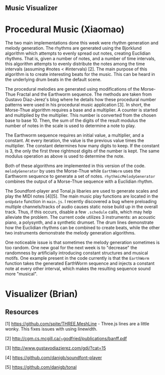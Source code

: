 ## Music Visualizer

# Procedural Music (Xiaomao)
The two main implementations done this week were rhythm generation and melody generation. The rhythms are generated using the Bjorklund algorithm which attempts to evenly spread out notes, creating Euclidian rhythms. That is, given a number of notes, and a number of time intervals, this algorithm attempts to evenly distribute the notes among the time intervals (assuming #notes < #intervals) [2]. The main purpose of this algorithm is to create interesting beats for the music.  This can be heard in the underlying drum beats in the default scene.

The procedural melodies are generated using modifications of the Morse-Thue Fractal and the Earthworm sequence. The methods are taken from Gustavo Diaz-Jerez's blog where he details how these procedural number patterns were used in his procedural music application [3]. In short, the Morse-Thue algorithm requires a base and a multiplier. A counter is started and multiplied by the multiplier.  This number is converted from the chosen base to base 10. Then, the sum of the digits of the result modulus the number of notes in the scale is used to determine a note to play. 

The Earthworm sequence requires an initial value, a multiplier, and a constant. At every iteration, the value is the previous value times the multiplier. The constant determines how many digits to keep. If the constant is 3, the only the first three rightmost digits of the number is kept. The same modulus operation as above is used to determine the note. 

Both of these algorithms are implemented in this version of the code. `melodyGenerator` by uses the Morse-Thue while `EarthWorm` uses the Earthworm sequence to generate a set of notes. `rhythmicMelodyGenerator` combines the output of a Morse-Thue sequence with a Euclidian rhythm. 

The Soundfont-player and Tonal.js libaries are used to generate scales and play the MIDI notes [4][5]. The main music play functions are located in the `onUpdate` function in `main.js`. I recently discovered a bug where preloading multiple channels/tracks of audio causes static noise build up in the overall track.  Thus, if this occurs, disable a few `.schedule` calls, which may help alleviate the problem.  The current code utilizes 3 instruments: an acoustic piano, a polysynth, and a synthetic drumset. The drum lines demonstrate how the Euclidian rhythms can be combined to create beats, while the other two instruments demonstrate the melody generation algorithms.

One noticeable issue is that sometimes the melody generation sometimes is too random. One new goal for the next week is to "decrease" the randomness by artificially introducing constant structures and musical motifs. One example present in the code currently is that the `EarthWorm` function takes the generated EarthWorm sequence and injects a constant note at every other interval, which makes the resulting sequence sound more "musical".

# Visualizer (Brian)


## Resources
[1] https://github.com/spite/THREE.MeshLine - Three.js lines are a little wonky. This fixes issues with using linewidth.

[2] http://cgm.cs.mcgill.ca/~godfried/publications/banff.pdf 

[3] http://www.gustavodiazjerez.com/gdj/?cat=15

[4] https://github.com/danigb/soundfont-player

[5] https://github.com/danigb/tonal
